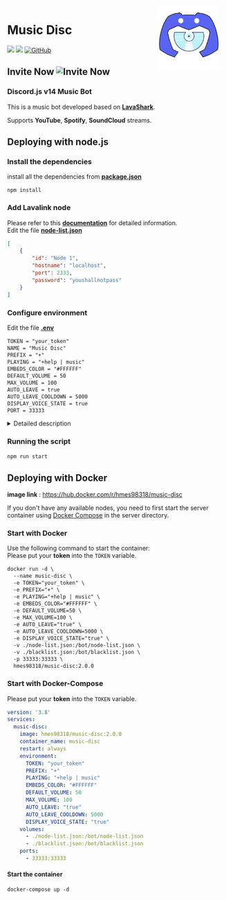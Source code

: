<img width="150" height="150" align="right" style="float: right; margin: 0 10px 0 0;" alt="music_disc" src="public/imgs/logo2.png">

# Music Disc 

<a href="https://discord.js.org/"><img src="https://img.shields.io/badge/Discord.JS-v14-blue?style=for-the-badge&logo=DISCORD" /></a> 
<a href="https://nodejs.org/"><img src="https://img.shields.io/badge/Node.JS->=16.13.0-brightgreen?style=for-the-badge&logo=Node.js"></a> 
<a href="https://github.com/hmes98318/Music-Disc/blob/main/LICENSE"><img alt="GitHub" src="https://img.shields.io/github/license/hmes98318/Music-Disc?style=for-the-badge&color=brightgreen"></a>  

## Invite Now ![Invite Now](https://img.shields.io/badge/:https://discord.com/api/oauth2/authorize?client_id=1137802970042482750&permissions=8&scope=bot)

### Discord.js v14 Music Bot  
This is a music bot developed based on [**LavaShark**](https://lavashark.js.org/).  



Supports **YouTube**, **Spotify**, **SoundCloud** streams.  

## Deploying with node.js


### Install the dependencies
install all the dependencies from [**package.json**](./package.json)  
```
npm install
```


### Add Lavalink node
Please refer to this [**documentation**](https://lavashark.js.org/docs/server-config) for detailed information.  
Edit the file [**node-list.json**](./node-list.json)  
```json
[
    {
        "id": "Node 1",
        "hostname": "localhost",
        "port": 2333,
        "password": "youshallnotpass"
    }
]
```


### Configure environment
Edit the file [**.env**](./.env) 
```env
TOKEN = "your_token"
NAME = "Music Disc"
PREFIX = "+"
PLAYING = "+help | music"
EMBEDS_COLOR = "#FFFFFF"
DEFAULT_VOLUME = 50
MAX_VOLUME = 100
AUTO_LEAVE = true
AUTO_LEAVE_COOLDOWN = 5000
DISPLAY_VOICE_STATE = true
PORT = 33333
```

<details> 
  <summary>Detailed description</summary>

  **`AUTO_LEAVE`** : After the music finished, can choose whether let the bot leave voice channel automatically or not.  
  **`AUTO_LEAVE_COOLDOWN`** : Timer for auto disconnect(ms).  
  **`DISPLAY_VOICE_STATE`** : Show voice channel status updates.   
</details>


### Running the script 
```
npm run start
```


## Deploying with Docker
**image link** : https://hub.docker.com/r/hmes98318/music-disc  

If you don't have any available nodes, you need to first start the server container using [Docker Compose](server/docker-compose.yml) in the server directory.  

### Start with Docker
Use the following command to start the container:  
Please put your **token** into the `TOKEN` variable.  
```
docker run -d \
  --name music-disc \
  -e TOKEN="your_token" \
  -e PREFIX="+" \
  -e PLAYING="+help | music" \
  -e EMBEDS_COLOR="#FFFFFF" \
  -e DEFAULT_VOLUME=50 \
  -e MAX_VOLUME=100 \
  -e AUTO_LEAVE="true" \
  -e AUTO_LEAVE_COOLDOWN=5000 \
  -e DISPLAY_VOICE_STATE="true" \
  -v ./node-list.json:/bot/node-list.json \
  -v ./blacklist.json:/bot/blacklist.json \
  -p 33333:33333 \
  hmes98318/music-disc:2.0.0
```

### Start with Docker-Compose
Please put your **token** into the `TOKEN` variable.  
```yml
version: '3.8'
services:
  music-disc:
    image: hmes98318/music-disc:2.0.0
    container_name: music-disc
    restart: always
    environment:
      TOKEN: "your_token"
      PREFIX: "+"
      PLAYING: "+help | music"
      EMBEDS_COLOR: "#FFFFFF"
      DEFAULT_VOLUME: 50
      MAX_VOLUME: 100
      AUTO_LEAVE: "true"
      AUTO_LEAVE_COOLDOWN: 5000
      DISPLAY_VOICE_STATE: "true"
    volumes:
      - ./node-list.json:/bot/node-list.json
      - ./blacklist.json:/bot/blacklist.json
    ports:
      - 33333:33333
```

#### Start the container  
```
docker-compose up -d
```
